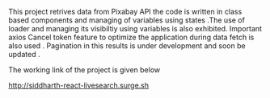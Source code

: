 This project retrives data from Pixabay API the code is written in class based components and managing of variables using states .The use of loader and managing its visibiltiy using variables is also exhibited. Important axios Cancel token feature to optimize the application during data fetch  is also used . Pagination in this results is under development and soon be updated .


The working link of the project is given below

 http://siddharth-react-livesearch.surge.sh

